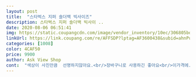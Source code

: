 ```yaml
---
layout: post 
title:  "스타벅스 지퍼 숄더백 빅사이즈" 
description: 스타벅스 지퍼 숄더백 빅사이 ..
date: 2020-08-06 06:51:41 
img: https://static.coupangcdn.com/image/vendor_inventory/10ec/306805bd8d017511d981a829751ee0c6f9cd7fa2dd6765f604b2dd741965.jpg 
linkUrl: https://link.coupang.com/re/AFFSDP?lptag=AF3600438&subid=ahnPublicAsk&pageKey=1895479764&itemId=3220158863&vendorItemId=71062399303&traceid=V0-113-1c0e7f5feb7d40be 
categories: [1008] 
color: 4CAF50 
price: 9900 
author: Ask View Shop 
cont:  "색상이 사진만큼  선명하지않아요.<br/>장바구니로 사용하긴 좋아요<br/>이가격에.<br/>.<br/>  훌룽합니다<br/>큼직하니좋아요<br/>" 
---
```


